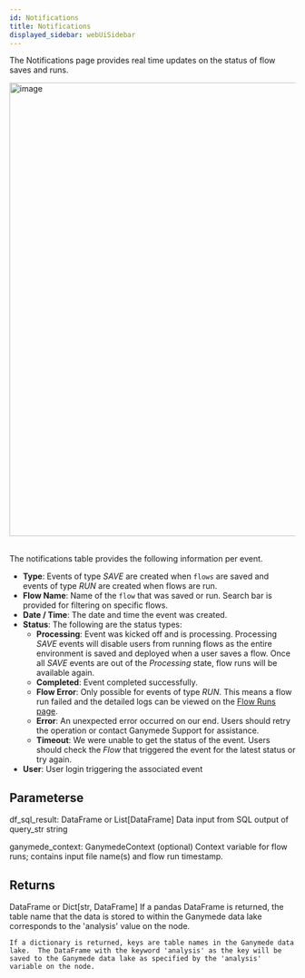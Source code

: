 ```yaml
---
id: Notifications
title: Notifications
displayed_sidebar: webUiSidebar
---
```


The Notifications page provides real time updates on the status of flow saves and runs. 

<img width="800" alt="image" src="https://ganymede-bio.mo.cloudinary.net/apiServer/Notifications_20221218.png" />
<br />
<br />

The notifications table provides the following information per event.

- **Type**: Events of type _SAVE_ are created when `flows` are saved and events of type _RUN_ are created when flows are run.
- **Flow Name**: Name of the `flow` that was saved or run. Search bar is provided for filtering on specific flows.
- **Date / Time**: The date and time the event was created.
- **Status**: The following are the status types:
    - **Processing**: Event was kicked off and is processing. Processing _SAVE_ events will disable users from running flows as the entire environment is saved and deployed when a user saves a flow. Once all _SAVE_ events are out of the _Processing_ state, flow runs will be available again.
    - **Completed**: Event completed successfully. 
    - **Flow Error**: Only possible for events of type _RUN_. This means a flow run failed and the detailed logs can be viewed on the [Flow Runs page](FlowRuns.md).
    - **Error**: An unexpected error occurred on our end. Users should retry the operation or contact Ganymede Support for assistance.
    - **Timeout**: We were unable to get the status of the event. Users should check the _Flow_ that triggered the event for the latest status or try again.
- **User**: User login triggering the associated event


Parameterse
----------
df_sql_result: DataFrame or List[DataFrame]
    Data input from SQL output of query_str string

ganymede_context: GanymedeContext (optional)
    Context variable for flow runs; contains input file name(s) and flow run timestamp.

Returns
-------
DataFrame or Dict[str, DataFrame]
    If a pandas DataFrame is returned, the table name that the data is stored to within the Ganymede data lake corresponds to the 'analysis' value on the node.

    If a dictionary is returned, keys are table names in the Ganymede data lake.  The DataFrame with the keyword 'analysis' as the key will be saved to the Ganymede data lake as specified by the 'analysis' variable on the node.



